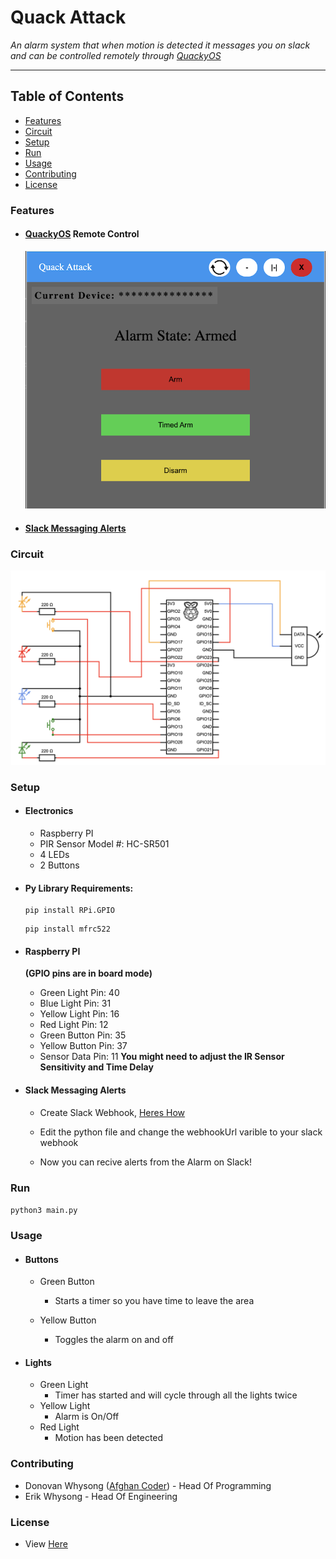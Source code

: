 # Quack Attack
*An alarm system that when motion is detected it messages you on slack and can be controlled remotely through [QuackyOS](https://quackyos.com)*

-----

## Table of Contents
- [Features](#features)
- [Circuit](#circuit)
- [Setup](#setup)
- [Run](#run)
- [Usage](#usage)
- [Contributing](#contributing)
- [License](https://github.com/donnie58744/Quack-Attack-Pi/blob/main/LICENSE)

### Features

- #### [QuackyOS](https://www.quackyos.com/?openWindow=QuackAttack) Remote Control

  <img src="README_IMGS/QuackAttack-QuackyOS-UI.png" alt="QuackAttack-QuackyOS-UI" style="zoom:67%;" />
  
- #### [Slack Messaging Alerts](#slack-messaging-alerts-1)

### Circuit

![Circuit](README_IMGS/Alarm-Sys-CIRCUIT.png)

### Setup

- #### Electronics
	- Raspberry PI
	- PIR Sensor Model #: HC-SR501
	- 4 LEDs
	- 2 Buttons

- #### Py Library Requirements:

	```
	pip install RPi.GPIO
	```

	```
	pip install mfrc522
	```

- #### Raspberry PI

	**(GPIO pins are in board mode)**

	- Green Light Pin: 40
	- Blue Light Pin: 31
	- Yellow Light Pin: 16
	- Red Light Pin: 12
	- Green Button Pin: 35
	- Yellow Button Pin: 37
	- Sensor Data Pin: 11 **You might need to adjust the IR Sensor Sensitivity and Time Delay**

- #### Slack Messaging Alerts

  - Create Slack Webhook, [Heres How](https://api.slack.com/messaging/webhooks)

  - Edit the python file and change the webhookUrl varible to your slack webhook
  
  - Now you can recive alerts from the Alarm on Slack!


### Run

```python3 main.py```

### Usage

- #### Buttons
  - Green Button
    - Starts a timer so you have time to leave the area

   - Yellow Button
     - Toggles the alarm on and off

- #### Lights

  - Green Light
    - Timer has started and will cycle through all the lights twice
  - Yellow Light
    - Alarm is On/Off
  - Red Light
    - Motion has been detected

### Contributing

- Donovan Whysong ([Afghan Coder](https://github.com/donnie58744)) - Head Of Programming
- Erik Whysong - Head Of Engineering

### License

- View [Here](https://github.com/donnie58744/Quack-Attack-Pi/blob/main/LICENSE)
